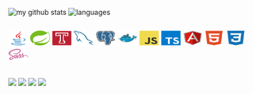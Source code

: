 <!-- status codes -->
<a align="center">
    <p align="left">
    <img src="https://github-readme-stats.vercel.app/api?username=juvsnicacio&show_icons=true&theme=tokyonight" alt="my github stats" width="420"/>&nbsp;<img src="https://github-readme-stats.vercel.app/api/top-langs/?username=juvsnicacio&layout=compact&theme=tokyonight" alt="languages" height="165">
    </p>
</a>

<!--
<p align="center">
<a href="">
<img src="https://github-readme-streak-stats.herokuapp.com/?user=juvsnicacio&theme=react&hide_border=true"/>
</a>
</p>
-->

##

<p align="left">
<img src="https://raw.githubusercontent.com/devicons/devicon/master/icons/java/java-original.svg" width="40px" height="30px"/>
<img src="https://raw.githubusercontent.com/devicons/devicon/master/icons/spring/spring-original.svg" width="40px" height="30px"/>    
<img src="https://raw.githubusercontent.com/devicons/devicon/master/icons/travis/travis-plain.svg" width="40px" height="30px"/>
<img src="https://raw.githubusercontent.com/devicons/devicon/master/icons/mysql/mysql-original.svg" width="40px" height="30px"/>
<img src="https://raw.githubusercontent.com/devicons/devicon/master/icons/postgresql/postgresql-original.svg" width="40px" height="30px"/>
<img src="https://raw.githubusercontent.com/devicons/devicon/master/icons/docker/docker-original.svg" width="40px" height="30px"/>
<img src="https://raw.githubusercontent.com/devicons/devicon/master/icons/javascript/javascript-original.svg" width="40px" height="30px"/>
<img src="https://raw.githubusercontent.com/devicons/devicon/master/icons/typescript/typescript-original.svg" width="40px" height="30px"/>
<img src="https://raw.githubusercontent.com/devicons/devicon/master/icons/angularjs/angularjs-original.svg" width="40px" height="30px"/>
<img src="https://raw.githubusercontent.com/devicons/devicon/master/icons/html5/html5-plain.svg" width="40px" height="30px"/>
<img src="https://raw.githubusercontent.com/devicons/devicon/master/icons/css3/css3-plain.svg" width="40px" height="30px"/>
<img src="https://raw.githubusercontent.com/devicons/devicon/master/icons/sass/sass-original.svg" width="40px" height="30px"/>

</p>

## 
<div align="left"> 
    <a href="https://www.linkedin.com/in/juvanderson-nicacio" target="_blank"><img src="https://img.shields.io/badge/-LinkedIn-%230077B5?style=for-the-badge&logo=linkedin&logoColor=white" target="_blank"></a> 
  <a href="https://instagram.com/juvsnicacio" target="_blank"><img src="https://img.shields.io/badge/-Instagram-%23E4405F?style=for-the-badge&logo=instagram&logoColor=white" target="_blank"></a>
 	<a href="https://www.twitch.tv/nicacio_" target="_blank"><img src="https://img.shields.io/badge/Twitch-9146FF?style=for-the-badge&logo=twitch&logoColor=white" target="_blank"></a> 
  <a href = "mailto:juvandersonns@gmail.com"><img src="https://img.shields.io/badge/-Gmail-%23333?style=for-the-badge&logo=gmail&logoColor=white" target="_blank"></a>
  
 
</div>
